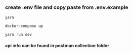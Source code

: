 ### create .env file and copy paste from .env.example

`yarn`

`docker-compose up`

`yarn run dev`

#### api info can be found in postman collection folder
